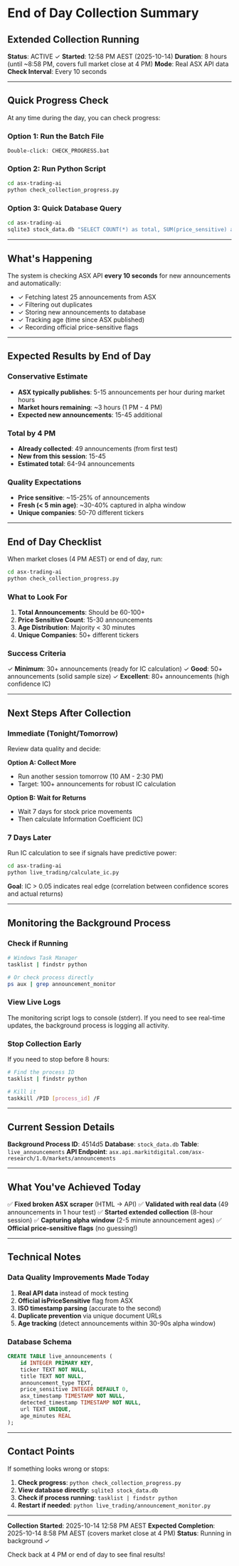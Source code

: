 # End of Day Collection Summary

## Extended Collection Running

**Status**: ACTIVE ✓
**Started**: 12:58 PM AEST (2025-10-14)
**Duration**: 8 hours (until ~8:58 PM, covers full market close at 4 PM)
**Mode**: Real ASX API data
**Check Interval**: Every 10 seconds

---

## Quick Progress Check

At any time during the day, you can check progress:

### Option 1: Run the Batch File
```
Double-click: CHECK_PROGRESS.bat
```

### Option 2: Run Python Script
```bash
cd asx-trading-ai
python check_collection_progress.py
```

### Option 3: Quick Database Query
```bash
cd asx-trading-ai
sqlite3 stock_data.db "SELECT COUNT(*) as total, SUM(price_sensitive) as sensitive FROM live_announcements;"
```

---

## What's Happening

The system is checking ASX API **every 10 seconds** for new announcements and automatically:
- ✓ Fetching latest 25 announcements from ASX
- ✓ Filtering out duplicates
- ✓ Storing new announcements to database
- ✓ Tracking age (time since ASX published)
- ✓ Recording official price-sensitive flags

---

## Expected Results by End of Day

### Conservative Estimate
- **ASX typically publishes**: 5-15 announcements per hour during market hours
- **Market hours remaining**: ~3 hours (1 PM - 4 PM)
- **Expected new announcements**: 15-45 additional

### Total by 4 PM
- **Already collected**: 49 announcements (from first test)
- **New from this session**: 15-45
- **Estimated total**: 64-94 announcements

### Quality Expectations
- **Price sensitive**: ~15-25% of announcements
- **Fresh (< 5 min age)**: ~30-40% captured in alpha window
- **Unique companies**: 50-70 different tickers

---

## End of Day Checklist

When market closes (4 PM AEST) or end of day, run:

```bash
cd asx-trading-ai
python check_collection_progress.py
```

### What to Look For

1. **Total Announcements**: Should be 60-100+
2. **Price Sensitive Count**: 15-30 announcements
3. **Age Distribution**: Majority < 30 minutes
4. **Unique Companies**: 50+ different tickers

### Success Criteria

✓ **Minimum**: 30+ announcements (ready for IC calculation)
✓ **Good**: 50+ announcements (solid sample size)
✓ **Excellent**: 80+ announcements (high confidence IC)

---

## Next Steps After Collection

### Immediate (Tonight/Tomorrow)
Review data quality and decide:

**Option A: Collect More**
- Run another session tomorrow (10 AM - 2:30 PM)
- Target: 100+ announcements for robust IC calculation

**Option B: Wait for Returns**
- Wait 7 days for stock price movements
- Then calculate Information Coefficient (IC)

### 7 Days Later
Run IC calculation to see if signals have predictive power:

```bash
cd asx-trading-ai
python live_trading/calculate_ic.py
```

**Goal**: IC > 0.05 indicates real edge (correlation between confidence scores and actual returns)

---

## Monitoring the Background Process

### Check if Running
```bash
# Windows Task Manager
tasklist | findstr python

# Or check process directly
ps aux | grep announcement_monitor
```

### View Live Logs
The monitoring script logs to console (stderr). If you need to see real-time updates, the background process is logging all activity.

### Stop Collection Early
If you need to stop before 8 hours:
```bash
# Find the process ID
tasklist | findstr python

# Kill it
taskkill /PID [process_id] /F
```

---

## Current Session Details

**Background Process ID**: 4514d5
**Database**: `stock_data.db`
**Table**: `live_announcements`
**API Endpoint**: `asx.api.markitdigital.com/asx-research/1.0/markets/announcements`

---

## What You've Achieved Today

✅ **Fixed broken ASX scraper** (HTML → API)
✅ **Validated with real data** (49 announcements in 1 hour test)
✅ **Started extended collection** (8-hour session)
✅ **Capturing alpha window** (2-5 minute announcement ages)
✅ **Official price-sensitive flags** (no guessing!)

---

## Technical Notes

### Data Quality Improvements Made Today
1. **Real API data** instead of mock testing
2. **Official isPriceSensitive** flag from ASX
3. **ISO timestamp parsing** (accurate to the second)
4. **Duplicate prevention** via unique document URLs
5. **Age tracking** (detect announcements within 30-90s alpha window)

### Database Schema
```sql
CREATE TABLE live_announcements (
    id INTEGER PRIMARY KEY,
    ticker TEXT NOT NULL,
    title TEXT NOT NULL,
    announcement_type TEXT,
    price_sensitive INTEGER DEFAULT 0,
    asx_timestamp TIMESTAMP NOT NULL,
    detected_timestamp TIMESTAMP NOT NULL,
    url TEXT UNIQUE,
    age_minutes REAL
);
```

---

## Contact Points

If something looks wrong or stops:

1. **Check progress**: `python check_collection_progress.py`
2. **View database directly**: `sqlite3 stock_data.db`
3. **Check if process running**: `tasklist | findstr python`
4. **Restart if needed**: `python live_trading/announcement_monitor.py`

---

**Collection Started**: 2025-10-14 12:58 PM AEST
**Expected Completion**: 2025-10-14 8:58 PM AEST (covers market close at 4 PM)
**Status**: Running in background ✓

Check back at 4 PM or end of day to see final results!
